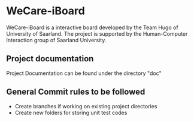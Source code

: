 # WeCare-iBoard
WeCare-iBoard is a interactive board developed by the Team Hugo of University of Saarland.
The project is supported by the Human-Computer Interaction group of Saarland University.

## Project documentation
Project Documentation can be found under the directory "doc"

## General Commit rules to be followed
* Create branches if working on existing project directories
* Create new folders for storing unit test codes 